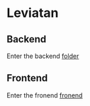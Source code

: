 # Leviatan

## Backend

Enter the backend [folder](https://github.com/ebar0n/leviatan/tree/master/backend)

## Frontend

Enter the fronend [fronend](https://github.com/ebar0n/leviatan/tree/master/frontend)
